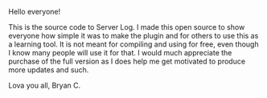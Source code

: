 Hello everyone!

This is the source code to Server Log. I made this open source to show everyone how simple it was to make the plugin and for others to use this as a learning tool. It is not meant for compiling and using for free, even though I know many people will use it for that. I would much appreciate the purchase of the full version as I does help me get motivated to produce more updates and such.

Lova you all,
Bryan C.
